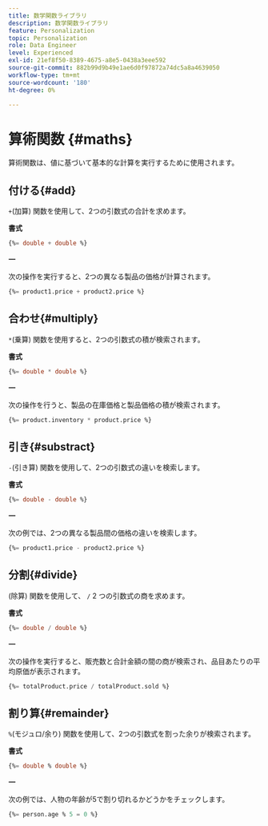 ```yaml
---
title: 数学関数ライブラリ
description: 数学関数ライブラリ
feature: Personalization
topic: Personalization
role: Data Engineer
level: Experienced
exl-id: 21ef8f50-8389-4675-a8e5-0438a3eee592
source-git-commit: 882b99d9b49e1ae6d0f97872a74dc5a8a4639050
workflow-type: tm+mt
source-wordcount: '180'
ht-degree: 0%

---
```


# 算術関数 {#maths}

算術関数は、値に基づいて基本的な計算を実行するために使用されます。

## 付ける{#add}

`+`(加算) 関数を使用して、2つの引数式の合計を求めます。

**書式**

```sql
{%= double + double %}
```

**一**

次の操作を実行すると、2つの異なる製品の価格が計算されます。

```sql
{%= product1.price + product2.price %}
```

## 合わせ{#multiply}

`*`(乗算) 関数を使用すると、2つの引数式の積が検索されます。

**書式**

```sql
{%= double * double %}
```

**一**

次の操作を行うと、製品の在庫価格と製品価格の積が検索されます。

```sql
{%= product.inventory * product.price %}
```

## 引き{#substract}

`-`(引き算) 関数を使用して、2つの引数式の違いを検索します。

**書式**

```sql
{%= double - double %}
```

**一**

次の例では、2つの異なる製品間の価格の違いを検索します。

```sql
{%= product1.price - product2.price %}
```

## 分割{#divide}

(除算) 関数を使用して、 `/` 2 つの引数式の商を求めます。

**書式**

```sql
{%= double / double %}
```

**一**

次の操作を実行すると、販売数と合計金額の間の商が検索され、品目あたりの平均原価が表示されます。

```sql
{%= totalProduct.price / totalProduct.sold %}
```

## 割り算{#remainder}

`%`(モジュロ/余り) 関数を使用して、2つの引数式を割った余りが検索されます。

**書式**

```sql
{%= double % double %}
```

**一**

次の例では、人物の年齢が5で割り切れるかどうかをチェックします。

```sql
{%= person.age % 5 = 0 %}
```

